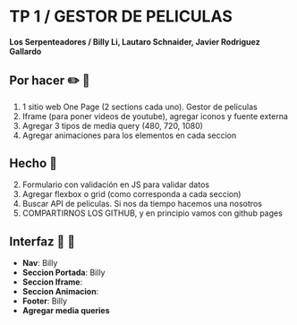 # TP 1 / GESTOR DE PELICULAS
#### Los Serpenteadores / Billy Li, Lautaro Schnaider, Javier Rodriguez Gallardo

## Por hacer :pencil2: :notebook_with_decorative_cover:
1. 1 sitio web One Page (2 sections cada uno). Gestor de películas
3. Iframe (para poner videos de youtube), agregar iconos y fuente externa
4. Agregar 3 tipos de media query (480, 720, 1080)
5. Agregar animaciones para los elementos en cada seccion

## Hecho :open_file_folder:
2. Formulario con validación en JS para validar datos
6. Agregar flexbox o grid (como corresponda a cada seccion)
7. Buscar API de peliculas. Si nos da tiempo hacemos una nosotros
9. COMPARTIRNOS LOS GITHUB, y en principio vamos con github pages

## Interfaz :open_file_folder: :triangular_ruler:
- **Nav**: Billy
- **Seccion Portada**: Billy
- **Seccion Iframe**: 
- **Seccion Animacion**:
- **Footer**: Billy
- **Agregar media queries**
